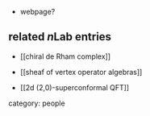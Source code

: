 
* webpage?

## related $n$Lab entries

* [[chiral de Rham complex]]

* [[sheaf of vertex operator algebras]]

* [[2d (2,0)-superconformal QFT]]

category: people
